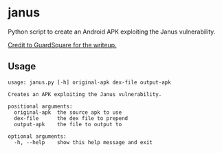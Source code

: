 # janus

Python script to create an Android APK exploiting the Janus vulnerability.

[Credit to GuardSquare for the writeup.](https://www.guardsquare.com/en/blog/new-android-vulnerability-allows-attackers-modify-apps-without-affecting-their-signatures)

## Usage
```
usage: janus.py [-h] original-apk dex-file output-apk

Creates an APK exploiting the Janus vulnerability.

positional arguments:
  original-apk  the source apk to use
  dex-file      the dex file to prepend
  output-apk    the file to output to

optional arguments:
  -h, --help    show this help message and exit
```
